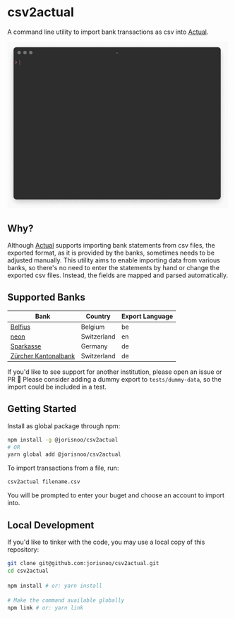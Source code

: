 # csv2actual

A command line utility to import bank transactions as csv into [Actual](https://actualbudget.com/).

<img src="cli-recording.gif" width="500" />

## Why?

Although [Actual](https://actualbudget.com/) supports importing bank statements from csv files, the exported format, as it is provided by the banks, sometimes needs to be adjusted manually. This utility aims to enable importing data from various banks, so there's no need to enter the statements by hand or change the exported csv files. Instead, the fields are mapped and parsed automatically.

## Supported Banks

| Bank | Country | Export Language |
| ---- | ------- | --------------- |
| [Belfius](https://www.belfius.be/) | Belgium | be |
| [neon](https://www.neon-free.ch/) | Switzerland | en |
| [Sparkasse](https://www.sparkasse.de/) | Germany | de |
| [Zürcher Kantonalbank](https://www.zkb.ch/) | Switzerland | de |

If you'd like to see support for another institution, please open an issue or PR 💫
Please consider adding a dummy export to `tests/dummy-data`, so the import could be included in a test.

## Getting Started

Install as global package through npm:

```bash
npm install -g @jorisnoo/csv2actual
# OR
yarn global add @jorisnoo/csv2actual
```

To import transactions from a file, run:

```bash
csv2actual filename.csv
```

You will be prompted to enter your buget and choose an account to import into.

## Local Development

If you'd like to tinker with the code, you may use a local copy of this repository: 

```bash
git clone git@github.com:jorisnoo/csv2actual.git
cd csv2actual

npm install # or: yarn install

# Make the command available globally
npm link # or: yarn link
```
